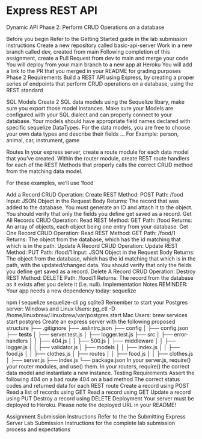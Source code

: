 # Express REST API

Dynamic API Phase 2: Perform CRUD Operations on a database

Before you begin
Refer to the Getting Started guide in the lab submission instructions
Create a new repository called basic-api-server
Work in a new branch called dev, created from main
Following completion of this assignment, create a Pull Request from dev to main and merge your code
You will deploy from your main branch to a new app at Heroku
You will add a link to the PR that you merged in your README for grading purposes
Phase 2 Requirements
Build a REST API using Express, by creating a proper series of endpoints that perform CRUD operations on a database, using the REST standard

SQL Models
Create 2 SQL data models using the Sequelize libary, make sure you export those model instances.
Make sure your Models are configured with your SQL dialect and can properly connect to your database.
Your models should have appropriate field names declared with specific sequelize DataTypes.
For the data models, you are free to choose your own data types and describe their fields … For Example: person, animal, car, instrument, game

Routes
In your express server, create a route module for each data model that you’ve created. Within the router module, create REST route handlers for each of the REST Methods that properly calls the correct CRUD method from the matching data model.

For these examples, we’ll use ‘food`

Add a Record
CRUD Operation: Create
REST Method: POST
Path: /food
Input: JSON Object in the Request Body
Returns: The record that was added to the database.
You must generate an ID and attach it to the object.
You should verify that only the fields you define get saved as a record.
Get All Records
CRUD Operation: Read
REST Method: GET
Path: /food
Returns: An array of objects, each object being one entry from your database.
Get One Record
CRUD Operation: Read
REST Method: GET
Path: /food/1
Returns: The object from the database, which has the id matching that which is in the path.
Update A Record
CRUD Operation: Update
REST Method: PUT
Path: /food/1
Input: JSON Object in the Request Body
Returns: The object from the database, which has the id matching that which is in the path, with the updated/changed data.
You should verify that only the fields you define get saved as a record.
Delete A Record
CRUD Operation: Destroy
REST Method: DELETE
Path: /food/1
Returns: The record from the database as it exists after you delete it (i.e. null).
Implementation Notes
REMINDER: Your app needs a new dependency today: sequelize

npm i sequelize sequelize-cli pg sqlite3
Remember to start your Postgres server:
Windows and Linux Users: pg_ctl -D /home/linuxbrew/.linuxbrew/var/postgres start
Mac Users: brew services start postgres
Create an express server with the following proposed structure
├── .gitignore
├── .eslintrc.json
├── config
│   ├── config.json
├── __tests__
│   ├── server.test.js
│   ├── logger.test.js
├── src
│   ├── error-handlers
│   │   ├── 404.js
│   │   ├── 500.js
│   ├── middleware
│   │   ├── logger.js
│   │   ├── validator.js
│   ├── models
│   │   ├── index.js
│   │   ├── food.js
│   │   ├── clothes.js
│   ├── routes
│   │   ├── food.js
│   │   ├── clothes.js
│   ├── server.js
├── index.js
└── package.json
In your server.js, require() your router modules, and use() them.
In your routers, require() the correct data model and instantiate a new instance.
Testing Requirements
Assert the following
404 on a bad route
404 on a bad method
The correct status codes and returned data for each REST route
Create a record using POST
Read a list of records using GET
Read a record using GET
Update a record using PUT
Destroy a record using DELETE
Deployment
Your server must be deployed to Heroku. Please note the deployed URL in your README!

Assignment Submission Instructions
Refer to the the Submitting Express Server Lab Submission Instructions for the complete lab submission process and expectations
